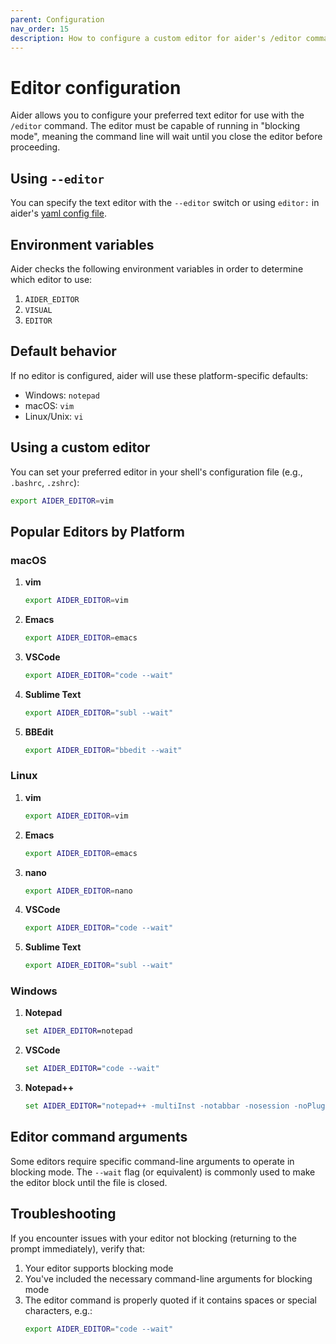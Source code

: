 ```yaml
---
parent: Configuration
nav_order: 15
description: How to configure a custom editor for aider's /editor command
---
```


# Editor configuration

Aider allows you to configure your preferred text editor for use with the `/editor` command. The editor must be capable of running in "blocking mode", meaning the command line will wait until you close the editor before proceeding.

## Using `--editor`

You can specify the text editor with the `--editor` switch or using
`editor:` in aider's
[yaml config file](https://aider.chat/docs/config/aider_conf.html).

## Environment variables

Aider checks the following environment variables in order to determine which editor to use:

1. `AIDER_EDITOR`
2. `VISUAL`
3. `EDITOR`

## Default behavior

If no editor is configured, aider will use these platform-specific defaults:

- Windows: `notepad`
- macOS: `vim`
- Linux/Unix: `vi`

## Using a custom editor

You can set your preferred editor in your shell's configuration file (e.g., `.bashrc`, `.zshrc`):

```bash
export AIDER_EDITOR=vim
```

## Popular Editors by Platform

### macOS

1. **vim**
   ```bash
   export AIDER_EDITOR=vim
   ```

2. **Emacs**
   ```bash
   export AIDER_EDITOR=emacs
   ```

3. **VSCode**
   ```bash
   export AIDER_EDITOR="code --wait"
   ```

4. **Sublime Text**
   ```bash
   export AIDER_EDITOR="subl --wait"
   ```

5. **BBEdit**
   ```bash
   export AIDER_EDITOR="bbedit --wait"
   ```

### Linux

1. **vim**
   ```bash
   export AIDER_EDITOR=vim
   ```

2. **Emacs**
   ```bash
   export AIDER_EDITOR=emacs
   ```

3. **nano**
   ```bash
   export AIDER_EDITOR=nano
   ```

4. **VSCode**
   ```bash
   export AIDER_EDITOR="code --wait"
   ```

5. **Sublime Text**
   ```bash
   export AIDER_EDITOR="subl --wait"
   ```

### Windows

1. **Notepad**
   ```bat
   set AIDER_EDITOR=notepad
   ```

2. **VSCode**
   ```bat
   set AIDER_EDITOR="code --wait"
   ```

3. **Notepad++**
   ```bat
   set AIDER_EDITOR="notepad++ -multiInst -notabbar -nosession -noPlugin -waitForClose"
   ```

## Editor command arguments

Some editors require specific command-line arguments to operate in blocking mode. The `--wait` flag (or equivalent) is commonly used to make the editor block until the file is closed.

## Troubleshooting

If you encounter issues with your editor not blocking (returning to the prompt immediately), verify that:

1. Your editor supports blocking mode
2. You've included the necessary command-line arguments for blocking mode
3. The editor command is properly quoted if it contains spaces or special characters, e.g.:
   ```bash
   export AIDER_EDITOR="code --wait"
   ```
